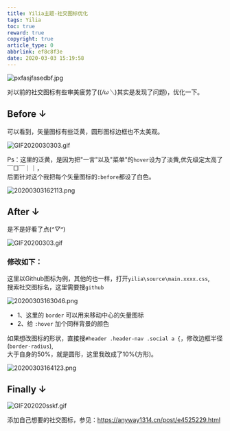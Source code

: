 ```yaml
---
title: Yilia主题-社交图标优化
tags: Yilia
toc: true
reward: true
copyright: true
article_type: 0
abbrlink: ef8c8f3e
date: 2020-03-03 15:19:58
---
```


![pxfasjfasedbf.jpg](https://cdn.anyway1314.cn/imagepxfasjfasedbf.jpg-title)

对以前的社交图标有些审美疲劳了((*/ω＼*)其实是发现了问题)，优化一下。

<!-- more -->

## Before ↓ 
可以看到，矢量图标有些泛黄，圆形图标边框也不太美观。  

![GIF2020030303.gif](https://cdn.anyway1314.cn/imageGIF2020030303.gif)

Ps：这里的泛黄，是因为把"一言"以及"菜单"的`hover`设为了淡黄,优先级定太高了 ￣□￣｜｜，  
后面针对这个我把每个矢量图标的`:before`都设了白色。

![20200303162113.png](https://cdn.anyway1314.cn/image20200303162113.png)

## After ↓
是不是好看了点(*^▽^*)

![GIF20200303.gif](https://cdn.anyway1314.cn/imageGIF20200303.gif)

### 修改如下：
这里以Github图标为例，其他的也一样，打开`yilia\source\main.xxxx.css`,  
搜索社交图标名，这里需要搜`github`

![20200303163046.png](https://cdn.anyway1314.cn/image20200303163046.png)

- 1、这里的 `border` 可以用来移动中心的矢量图标
- 2、给 `:hover` 加个同样背景的颜色

如果想改图标的形状，直接搜`#header .header-nav .social a {`，修改边框半径 (`border-radius`),  
大于自身的50%，就是圆形，这里我改成了10%(方形)。

![20200303164123.png](https://cdn.anyway1314.cn/image20200303164123.png)

## Finally ↓

![GIF202020sskf.gif](https://cdn.anyway1314.cn/imageGIF202020sskf.gif)

添加自己想要的社交图标，参见：<https://anyway1314.cn/post/e4525229.html>